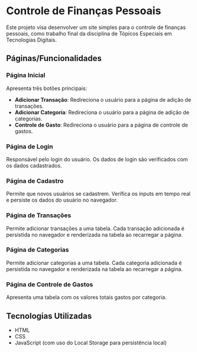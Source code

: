# Controle de Finanças Pessoais

Este projeto visa desenvolver um site simples para o controle de finanças pessoais, como trabalho final
da disciplina de Tópícos Especiais em Tecnologias Digitais. 

## Páginas/Funcionalidades

### Página Inicial

Apresenta três botões principais:

- **Adicionar Transação**: Redireciona o usuário para a página de adição de transações.
- **Adicionar Categoria**: Redireciona o usuário para a página de adição de categorias.
- **Controle de Gasto**: Redireciona o usuário para a página de controle de gastos.

### Página de Login

Responsável pelo login do usuário. Os dados de login são verificados com os dados cadastrados.

### Página de Cadastro

Permite que novos usuários se cadastrem. Verifica os inputs em tempo real e persiste os dados do usuário no navegador.

### Página de Transações

Permite adicionar transações a uma tabela. Cada transação adicionada é persistida no navegador e renderizada na tabela ao recarregar a página.

### Página de Categorias

Permite adicionar categorias a uma tabela. Cada categoria adicionada é persistida no navegador e renderizada na tabela ao recarregar a página.

### Página de Controle de Gastos

Apresenta uma tabela com os valores totais gastos por categoria.

## Tecnologias Utilizadas

- HTML
- CSS
- JavaScript (com uso do Local Storage para persistência local)

